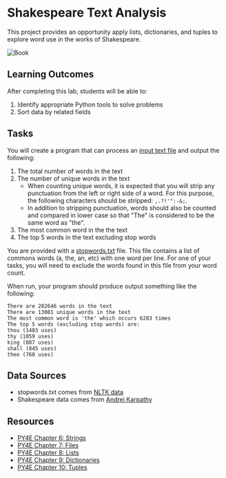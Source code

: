 Shakespeare Text Analysis
=========================

This project provides an opportunity apply lists, dictionaries, and tuples to explore word use in the works of Shakespeare.

![Book](https://upload.wikimedia.org/wikipedia/commons/thumb/8/8c/Title_page_William_Shakespeare%27s_First_Folio_1623.jpg/301px-Title_page_William_Shakespeare%27s_First_Folio_1623.jpg)

Learning Outcomes
-----------------

After completing this lab, students will be able to:

1. Identify appropriate Python tools to solve problems
2. Sort data by related fields

Tasks
-----

You will create a program that can process an [input text file](shakespeare.txt) and output the following:

1. The total number of words in the text
2. The number of unique words in the text
    - When counting unique words, it is expected that you will strip any punctuation from the left or right side of a word. For this purpose, the following characters should be stripped: `,.?!'":-&;`.
    - In addition to stripping punctuation, words should also be counted and compared in lower case so that "The" is considered to be the same word as "the".
3. The most common word in the the text
4. The top 5 words in the text excluding stop words

You are provided with a [stopwords.txt](stopwords.txt) file. This file contains a list of commons words (a, the, an, etc) with one word per line. For one of your tasks, you will need to exclude the words found in this file from your word count.

When run, your program should produce output something like the following:

```
There are 202646 words in the text
There are 13081 unique words in the text
The most common word is 'the' which occurs 6283 times
The top 5 words (excluding stop words) are:
thou (1403 uses)
thy (1059 uses)
king (887 uses)
shall (845 uses)
thee (760 uses)
```

Data Sources
------------

- stopwords.txt comes from [NLTK data](https://www.nltk.org/nltk_data/)
- Shakespeare data comes from [Andrej Karpathy](https://github.com/karpathy/char-rnn/blob/master/data/tinyshakespeare/input.txt)

Resources
---------

- [PY4E Chapter 6: Strings](https://www.py4e.com/html3/06-strings)
- [PY4E Chapter 7: Files](https://www.py4e.com/html3/07-files)
- [PY4E Chapter 8: Lists](https://www.py4e.com/html3/08-lists)
- [PY4E Chapter 9: Dictionaries](https://www.py4e.com/html3/09-dictionaries)
- [PY4E Chapter 10: Tuples](https://www.py4e.com/html3/10-tuples)
